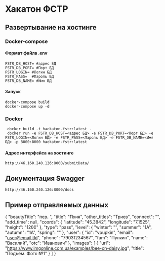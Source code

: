# Хакатон ФСТР

## Развертывание на хостинге

### Docker-compose

#### Формат файла .env

    FSTR_DB_HOST= #адрес БД
    FSTR_DB_PORT= #Порт БД 
    FSTR_LOGIN= #Логин БД
    FSTR_PASS=  #Пароль БД
    FSTR_DB_NAME= #Имя БД

#### Запуск
    docker-compose build
    docker-compose up -d

### Docker
     docker build -t hackaton-fstr:latest .
     docker run -e FSTR_DB_HOST=<адрес БД> -e FSTR_DB_PORT=<Порт БД> -e FSTR_LOGIN=<Логин БД> -e FSTR_PASS=<Пароль БД> -e FSTR_DB_NAME=<Имя БД> -p 8000:8000 hackaton-fstr:latest

#### Адрес интерфейса на хостинге 
    http://46.160.240.126:8000/submitData/
	
## Документация Swagger
    http://46.160.240.126:8000/docs

## Пример отправляемых данных
{
  "beautyTitle": "пер. ",
  "title": "Пхия",
  "other_titles": "Триев",
  "connect": "",
  "add_time": null,
  "coords": {
    "latitude": "45.3842",
    "longitude": "7.1525",
    "height": "1200"
  },
  "type": "pass",
  "level": {
    "winter": "",
    "summer": "1А",
    "autumn": "1А",
    "spring": ""
  },
  "user": {
    "id": "vpupkin",
    "email": "user@email.tld",
    "phone": "79031234567",
    "fam": "Пупкин",
    "name": "Василий",
    "otc": "Иванович"
  },
  "images": [
    {
      "url": "https://www.imgonline.com.ua/examples/bee-on-daisy.jpg",
      "title": "Подъём. Фото №1"
    }
  ]
}